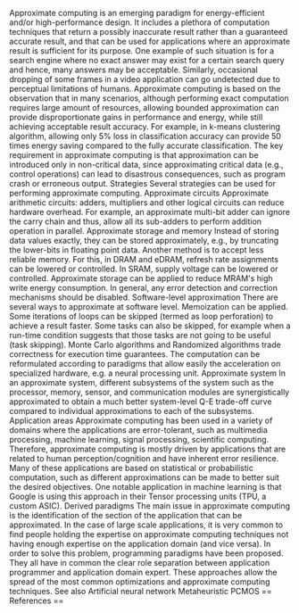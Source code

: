 Approximate computing is an emerging paradigm for energy-efficient
and/or high-performance design. It includes a plethora of computation
techniques that return a possibly inaccurate result rather than a
guaranteed accurate result, and that can be used for applications where
an approximate result is sufficient for its purpose. One example of such
situation is for a search engine where no exact answer may exist for a
certain search query and hence, many answers may be acceptable.
Similarly, occasional dropping of some frames in a video application can
go undetected due to perceptual limitations of humans. Approximate
computing is based on the observation that in many scenarios, although
performing exact computation requires large amount of resources,
allowing bounded approximation can provide disproportionate gains in
performance and energy, while still achieving acceptable result
accuracy. For example, in k-means clustering algorithm, allowing only 5%
loss in classification accuracy can provide 50 times energy saving
compared to the fully accurate classification. The key requirement in
approximate computing is that approximation can be introduced only in
non-critical data, since approximating critical data (e.g., control
operations) can lead to disastrous consequences, such as program crash
or erroneous output. Strategies Several strategies can be used for
performing approximate computing. Approximate circuits Approximate
arithmetic circuits: adders, multipliers and other logical circuits can
reduce hardware overhead. For example, an approximate multi-bit adder
can ignore the carry chain and thus, allow all its sub-adders to perform
addition operation in parallel. Approximate storage and memory Instead
of storing data values exactly, they can be stored approximately, e.g.,
by truncating the lower-bits in floating point data. Another method is
to accept less reliable memory. For this, in DRAM and eDRAM, refresh
rate assignments can be lowered or controlled. In SRAM, supply voltage
can be lowered or controlled. Approximate storage can be applied to
reduce MRAM\'s high write energy consumption. In general, any error
detection and correction mechanisms should be disabled. Software-level
approximation There are several ways to approximate at software level.
Memoization can be applied. Some iterations of loops can be skipped
(termed as loop perforation) to achieve a result faster. Some tasks can
also be skipped, for example when a run-time condition suggests that
those tasks are not going to be useful (task skipping). Monte Carlo
algorithms and Randomized algorithms trade correctness for execution
time guarantees. The computation can be reformulated according to
paradigms that allow easily the acceleration on specialized hardware,
e.g. a neural processing unit. Approximate system In an approximate
system, different subsystems of the system such as the processor,
memory, sensor, and communication modules are synergistically
approximated to obtain a much better system-level Q-E trade-off curve
compared to individual approximations to each of the subsystems.
Application areas Approximate computing has been used in a variety of
domains where the applications are error-tolerant, such as multimedia
processing, machine learning, signal processing, scientific computing.
Therefore, approximate computing is mostly driven by applications that
are related to human perception/cognition and have inherent error
resilience. Many of these applications are based on statistical or
probabilistic computation, such as different approximations can be made
to better suit the desired objectives. One notable application in
machine learning is that Google is using this approach in their Tensor
processing units (TPU, a custom ASIC). Derived paradigms The main issue
in approximate computing is the identification of the section of the
application that can be approximated. In the case of large scale
applications, it is very common to find people holding the expertise on
approximate computing techniques not having enough expertise on the
application domain (and vice versa). In order to solve this problem,
programming paradigms have been proposed. They all have in common the
clear role separation between application programmer and application
domain expert. These approaches allow the spread of the most common
optimizations and approximate computing techniques. See also Artificial
neural network Metaheuristic PCMOS == References ==
